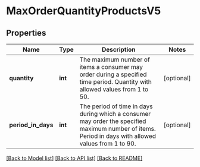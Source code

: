 # MaxOrderQuantityProductsV5

## Properties
Name | Type | Description | Notes
------------ | ------------- | ------------- | -------------
**quantity** | **int** | The maximum number of items a consumer may order during a specified time period. Quantity with allowed values from 1 to 50. | [optional] 
**period_in_days** | **int** | The period of time in days during which a consumer may order the specified maximum number of items. Period in days with allowed values from 1 to 90. | [optional] 

[[Back to Model list]](../../README.md#documentation-for-models) [[Back to API list]](../../README.md#documentation-for-api-endpoints) [[Back to README]](../../README.md)

